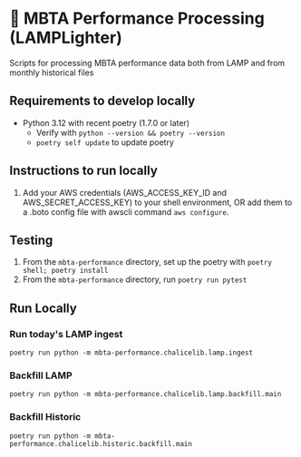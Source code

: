 # 🏮 MBTA Performance Processing (LAMPLighter)

Scripts for processing MBTA performance data both from LAMP and from monthly historical files

## Requirements to develop locally

- Python 3.12 with recent poetry (1.7.0 or later)
  - Verify with `python --version && poetry --version`
  - `poetry self update` to update poetry

## Instructions to run locally

1. Add your AWS credentials (AWS_ACCESS_KEY_ID and AWS_SECRET_ACCESS_KEY) to your shell environment, OR add them to a .boto config file with awscli command `aws configure`.

## Testing

1. From the `mbta-performance` directory, set up the poetry with `poetry shell; poetry install`
2. From the `mbta-performance` directory, run `poetry run pytest`

## Run Locally

### Run today's LAMP ingest

```shell
poetry run python -m mbta-performance.chalicelib.lamp.ingest
```

### Backfill LAMP

```shell
poetry run python -m mbta-performance.chalicelib.lamp.backfill.main
```

### Backfill Historic

```shell
poetry run python -m mbta-performance.chalicelib.historic.backfill.main
```
